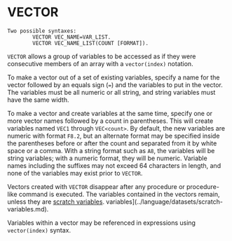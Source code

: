 # VECTOR

```
Two possible syntaxes:
        VECTOR VEC_NAME=VAR_LIST.
        VECTOR VEC_NAME_LIST(COUNT [FORMAT]).
```

`VECTOR` allows a group of variables to be accessed as if they were
consecutive members of an array with a `vector(index)` notation.

To make a vector out of a set of existing variables, specify a name
for the vector followed by an equals sign (`=`) and the variables to
put in the vector.  The variables must be all numeric or all string,
and string variables must have the same width.

To make a vector and create variables at the same time, specify one or
more vector names followed by a count in parentheses.  This will
create variables named `VEC1` through `VEC<count>`.  By default, the
new variables are numeric with format `F8.2`, but an alternate format
may be specified inside the parentheses before or after the count and
separated from it by white space or a comma.  With a string format
such as `A8`, the variables will be string variables; with a numeric
format, they will be numeric.  Variable names including the suffixes
may not exceed 64 characters in length, and none of the variables may
exist prior to `VECTOR`.

Vectors created with `VECTOR` disappear after any procedure or
procedure-like command is executed.  The variables contained in the
vectors remain, unless they are [scratch
variables](../language/datasets/scratch-variables.md).
variables](../language/datasets/scratch-variables.md).

Variables within a vector may be referenced in expressions using
`vector(index)` syntax.

